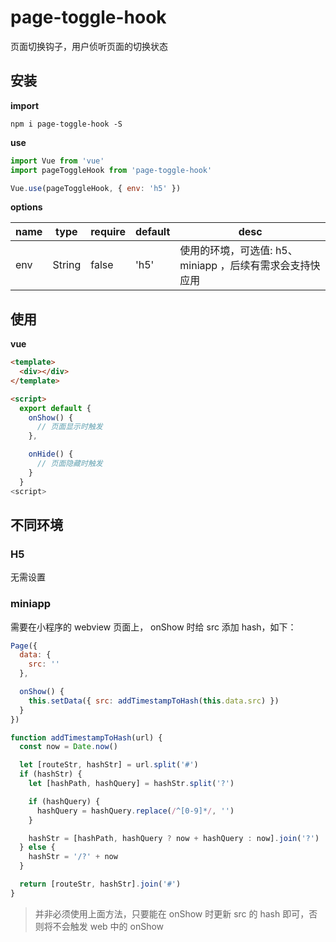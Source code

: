 # page-toggle-hook

页面切换钩子，用户侦听页面的切换状态

## 安装

**import**

```npm
npm i page-toggle-hook -S
```

**use**

```js
import Vue from 'vue'
import pageToggleHook from 'page-toggle-hook'

Vue.use(pageToggleHook, { env: 'h5' })
```

**options**

| name | type   | require | default | desc                                                     |
| ---- | ------ | ------- | ------- | -------------------------------------------------------- |
| env  | String | false   | 'h5'    | 使用的环境，可选值: h5、miniapp ，后续有需求会支持快应用 |

## 使用

**vue**

```html
<template>
  <div></div>
</template>

<script>
  export default {
    onShow() {
      // 页面显示时触发
    },

    onHide() {
      // 页面隐藏时触发
    }
  }
<script>
```

## 不同环境

### H5

无需设置

### miniapp

需要在小程序的 webview 页面上， onShow 时给 src 添加 hash，如下：

```js
Page({
  data: {
    src: ''
  },

  onShow() {
    this.setData({ src: addTimestampToHash(this.data.src) })
  }
})

function addTimestampToHash(url) {
  const now = Date.now()

  let [routeStr, hashStr] = url.split('#')
  if (hashStr) {
    let [hashPath, hashQuery] = hashStr.split('?')

    if (hashQuery) {
      hashQuery = hashQuery.replace(/^[0-9]*/, '')
    }

    hashStr = [hashPath, hashQuery ? now + hashQuery : now].join('?')
  } else {
    hashStr = '/?' + now
  }

  return [routeStr, hashStr].join('#')
}
```

> 并非必须使用上面方法，只要能在 onShow 时更新 src 的 hash 即可，否则将不会触发 web 中的 onShow
